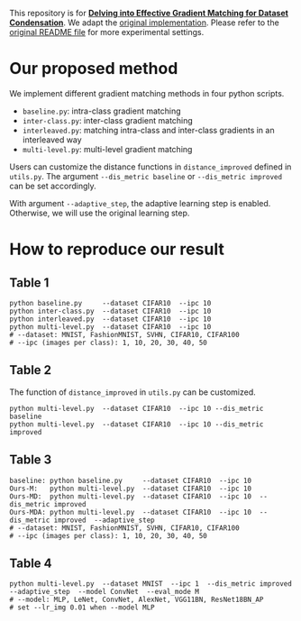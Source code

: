 This repository is for [**Delving into Effective Gradient Matching for Dataset Condensation**](https://arxiv.org/abs/2208.00311). We adapt the [original implementation](https://github.com/VICO-UoE/DatasetCondensation). Please refer to the [original README file](https://github.com/VICO-UoE/DatasetCondensation/blob/master/readme.md) for more experimental settings.

# Our proposed method
We implement different gradient matching methods in four python scripts.
* `baseline.py`: intra-class gradient matching
* `inter-class.py`: inter-class gradient matching
* `interleaved.py`: matching intra-class and inter-class gradients in an interleaved way
* `multi-level.py`: multi-level gradient matching

Users can customize the distance functions in `distance_improved` defined in `utils.py`.
The argument `--dis_metric baseline` or `--dis_metric improved` can be set accordingly.

With argument `--adaptive_step`, the adaptive learning step is enabled.
Otherwise, we will use the original learning step. 

# How to reproduce our result

## Table 1
```
python baseline.py     --dataset CIFAR10  --ipc 10
python inter-class.py  --dataset CIFAR10  --ipc 10
python interleaved.py  --dataset CIFAR10  --ipc 10
python multi-level.py  --dataset CIFAR10  --ipc 10
# --dataset: MNIST, FashionMNIST, SVHN, CIFAR10, CIFAR100
# --ipc (images per class): 1, 10, 20, 30, 40, 50
```

## Table 2
The function of `distance_improved` in `utils.py` can be customized.
```
python multi-level.py  --dataset CIFAR10  --ipc 10 --dis_metric baseline
python multi-level.py  --dataset CIFAR10  --ipc 10 --dis_metric improved
```

## Table 3

```
baseline: python baseline.py     --dataset CIFAR10  --ipc 10
Ours-M:   python multi-level.py  --dataset CIFAR10  --ipc 10
Ours-MD:  python multi-level.py  --dataset CIFAR10  --ipc 10  --dis_metric improved 
Ours-MDA: python multi-level.py  --dataset CIFAR10  --ipc 10  --dis_metric improved  --adaptive_step 
# --dataset: MNIST, FashionMNIST, SVHN, CIFAR10, CIFAR100
# --ipc (images per class): 1, 10, 20, 30, 40, 50
```

## Table 4
```
python multi-level.py  --dataset MNIST  --ipc 1  --dis_metric improved  --adaptive_step  --model ConvNet  --eval_mode M
# --model: MLP, LeNet, ConvNet, AlexNet, VGG11BN, ResNet18BN_AP
# set --lr_img 0.01 when --model MLP
```
